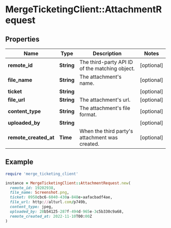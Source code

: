 # MergeTicketingClient::AttachmentRequest

## Properties

| Name | Type | Description | Notes |
| ---- | ---- | ----------- | ----- |
| **remote_id** | **String** | The third-party API ID of the matching object. | [optional] |
| **file_name** | **String** | The attachment&#39;s name. | [optional] |
| **ticket** | **String** |  | [optional] |
| **file_url** | **String** | The attachment&#39;s url. | [optional] |
| **content_type** | **String** | The attachment&#39;s file format. | [optional] |
| **uploaded_by** | **String** |  | [optional] |
| **remote_created_at** | **Time** | When the third party&#39;s attachment was created. | [optional] |

## Example

```ruby
require 'merge_ticketing_client'

instance = MergeTicketingClient::AttachmentRequest.new(
  remote_id: 19202938,
  file_name: Screenshot.png,
  ticket: 0958cbc6-6040-430a-848e-aafacbadf4ae,
  file_url: http://alturl.com/p749b,
  content_type: jpeg,
  uploaded_by: 28b54125-287f-494d-965e-3c5b330c9a68,
  remote_created_at: 2022-11-10T00:00Z
)
```

